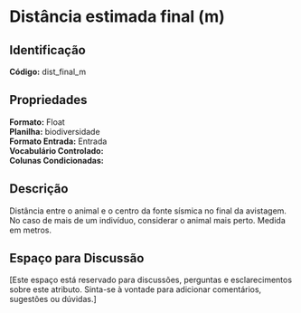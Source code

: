 # Distância estimada final (m)

## Identificação
**Código:** dist_final_m

## Propriedades
**Formato:** Float  
**Planilha:** biodiversidade  
**Formato Entrada:** Entrada  
**Vocabulário Controlado:**   
**Colunas Condicionadas:**   

## Descrição
Distância entre o animal e o centro da fonte sísmica no final da avistagem. No caso de mais de um indivíduo, considerar o animal mais perto. Medida em metros.

## Espaço para Discussão
[Este espaço está reservado para discussões, perguntas e esclarecimentos sobre este atributo. Sinta-se à vontade para adicionar comentários, sugestões ou dúvidas.]
